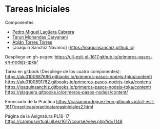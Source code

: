 # Tareas Iniciales

Componentes:
* [Pedro Miguel Lagüera Cabrera](https://plaguera.github.io)
* [Tarun Mohandas Daryanani](https://alu0100891782.github.io)
* [Abián Torres Torres](https://alu0100887686.github.io)
* [Joaquín Sanchiz Navaroo] (https://joaquinsanchiz.github.io)

Despliege en gh-pages:
 https://ull-esit-pl-1617.github.io/primeros-pasos-en-nodejs-tpka/

Tarea en gitbook (Despliege de los cuatro componentes):
 https://alu0100887686.gitbooks.io/primeros-pasos-nodejs-tpka/content/
 https://alu0100891782.gitbooks.io/primeros-pasos-nodejs-tpka/content/
 https://joaquinsanchiz.gitbooks.io/primeros-pasos-nodejs-tpka/content/
 https://plaguera.gitbooks.io/primeros-pasos-nodejs/content/
 
Enunciado de la Práctica
https://casianorodriguezleon.gitbooks.io/ull-esit-1617/practicas/practicatareasiniciales2.html
 
Página de la Asignatura PL16-17
 https://campusvirtual.ull.es/1617/course/view.php?id=1148
